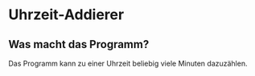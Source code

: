 # Uhrzeit-Addierer

## Was macht das Programm?
Das Programm kann zu einer Uhrzeit beliebig viele Minuten dazuzählen.
